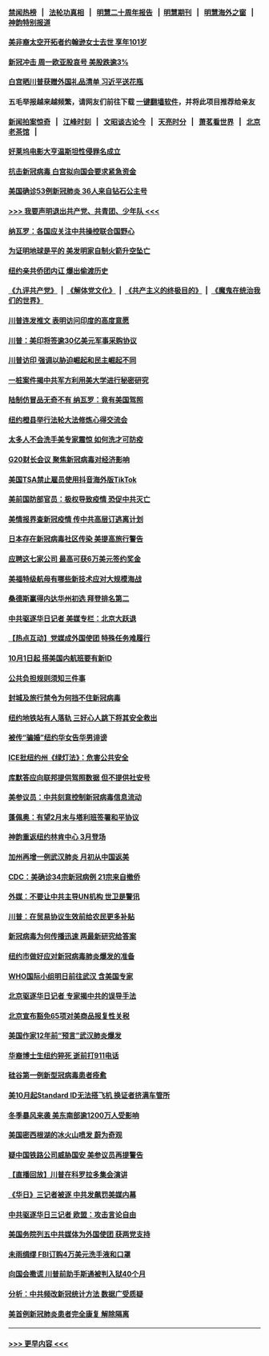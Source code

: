 #### [禁闻热榜](热点新闻.md?=0)  &nbsp;&nbsp;|&nbsp;&nbsp; [法轮功真相](https://github.com/gfw-breaker/truth/blob/master/README.md?=0) &nbsp;&nbsp;|&nbsp;&nbsp; [明慧二十周年报告](https://github.com/gfw-breaker/mh-reports/blob/master/README.md?=0) &nbsp;&nbsp;|&nbsp;&nbsp;[明慧期刊](https://github.com/gfw-breaker/mh-qikan) &nbsp;&nbsp;|&nbsp;&nbsp; [明慧海外之窗](https://github.com/gfw-breaker/mh-news/blob/master/README.md?=0) &nbsp;&nbsp;|&nbsp;&nbsp; [神韵特别报道](https://github.com/gfw-breaker/mh-news/blob/master/shenyun.md?=0)
#### [美非裔太空开拓者约翰逊女士去世 享年101岁](../pages/nsc412/n11892917.md?t=02250702) 
#### [新冠冲击 周一欧亚股哀号 美股跌逾3%](../pages/nsc412/n11892648.md?t=02250702) 
#### [白宫晒川普获赠外国礼品清单 习近平送花瓶](../pages/nsc412/n11892985.md?t=02250702) 
#### 五毛举报越来越频繁，请网友们前往下载 [一键翻墙软件](https://github.com/gfw-breaker/ssr-accounts)，并将此项目推荐给亲友
#### [新闻拍案惊奇](https://github.com/gfw-breaker/banned-news/blob/master/pages/link4.md) &nbsp;&nbsp;|&nbsp;&nbsp; [江峰时刻](https://github.com/gfw-breaker/banned-news/blob/master/pages/link4.md) &nbsp;&nbsp;|&nbsp;&nbsp; [文昭谈古论今](https://github.com/gfw-breaker/banned-news/blob/master/pages/link4.md) &nbsp;&nbsp;|&nbsp;&nbsp; [天亮时分](https://github.com/gfw-breaker/banned-news/blob/master/pages/link4.md) &nbsp;&nbsp;|&nbsp;&nbsp; [萧茗看世界](https://github.com/gfw-breaker/banned-news/blob/master/pages/link4.md) &nbsp;&nbsp;|&nbsp;&nbsp; [北京老茶馆](https://github.com/gfw-breaker/banned-news/blob/master/pages/link4.md) &nbsp;&nbsp;|&nbsp;&nbsp; 
#### [好莱坞电影大亨温斯坦性侵罪名成立](../pages/nsc412/n11892907.md?t=02250702) 
#### [抗击新冠病毒 白宫拟向国会要求紧急资金](../pages/nsc412/n11892943.md?t=02250702) 
#### [美国确诊53例新冠肺炎 36人来自钻石公主号](../pages/nsc412/n11892877.md?t=02250702) 
#### [>>> 我要声明退出共产党、共青团、少年队 <<<](https://github.com/begood0513/goodnews/blob/master/quit/letter.md) 
#### [纳瓦罗：各国应关注中共操控联合国野心](../pages/nsc412/n11892856.md?t=02250702) 
#### [为证明地球是平的 美发明家自制火箭升空坠亡](../pages/nsc412/n11892645.md?t=02250702) 
#### [纽约亲共侨团内讧 爆出偷渡历史](../pages/nsc412/n11891235.md?t=02250702) 
#### [《九评共产党》](https://github.com/begood0513/9ping.md/blob/master/README.md) &nbsp;|&nbsp; [《解体党文化》](../../../../jtdwh.md/blob/master/README.md)  &nbsp;|&nbsp; [《共产主义的终极目的》](../../../../gczydzjmd.md/blob/master/README.md) &nbsp;|&nbsp; [《魔鬼在统治我们的世界》](../../../../mgztzwmdsj.md/blob/master/README.md) 
#### [川普连发推文 表明访问印度的高度意愿](../pages/nsc412/n11891927.md?t=02250702) 
#### [川普：美印将签逾30亿美元军事采购协议](../pages/nsc412/n11892494.md?t=02250702) 
#### [川普访印 强调以胁迫崛起和民主崛起不同](../pages/nsc412/n11891855.md?t=02250702) 
#### [一桩案件揭中共军方利用美大学进行秘密研究](../pages/nsc412/n11891206.md?t=02250702) 
#### [陆制仿冒品无奇不有 纳瓦罗：竟有美国驾照](../pages/nsc412/n11890953.md?t=02250702) 
#### [纽约橙县举行法轮大法修炼心得交流会](../pages/nsc412/n11890760.md?t=02250702) 
#### [太多人不会洗手美专家震惊 如何洗才可防疫](../pages/nsc412/n11875866.md?t=02250702) 
#### [G20财长会议 聚焦新冠病毒对经济影响](../pages/nsc412/n11890400.md?t=02250702) 
#### [美国TSA禁止雇员使用抖音海外版TikTok](../pages/nsc412/n11890500.md?t=02250702) 
#### [美前国防部官员：极权导致疫情 恐促中共灭亡](../pages/nsc412/n11889092.md?t=02250702) 
#### [美情报界查新冠疫情 传中共高层订逃离计划](../pages/nsc412/n11888161.md?t=02250702) 
#### [日本存在新冠病毒社区传染 美提高旅行警告](../pages/nsc412/n11889917.md?t=02250702) 
#### [应聘这七家公司 最高可获6万美元签约奖金](../pages/nsc412/n11879446.md?t=02250702) 
#### [美福特级航母有哪些新技术应对大规模海战](../pages/nsc412/n11882087.md?t=02250702) 
#### [桑德斯赢得内达华州初选 拜登排名第二](../pages/nsc412/n11888760.md?t=02250702) 
#### [中共驱逐华日记者 美媒专栏：北京大跃退](../pages/nsc412/n11888453.md?t=02250702) 
#### [【热点互动】党媒成外国使团 特殊任务难履行](../pages/nsc412/n11888306.md?t=02250702) 
#### [10月1日起 搭美国内航班要有新ID](../pages/nsc412/n11888243.md?t=02250702) 
#### [公共负担规则须知三件事](../pages/nsc412/n11888123.md?t=02250702) 
#### [封城及旅行禁令为何挡不住新冠病毒](../pages/nsc412/n11888067.md?t=02250702) 
#### [纽约地铁站有人落轨   三好心人跳下将其安全救出](../pages/nsc412/n11888088.md?t=02250702) 
#### [被传“骗婚”纽约华女告华男诽谤](../pages/nsc412/n11887303.md?t=02250702) 
#### [ICE批纽约州《绿灯法》：危害公共安全](../pages/nsc412/n11887285.md?t=02250702) 
#### [库默答应向联邦提供驾照数据 但不提供社安号](../pages/nsc412/n11887269.md?t=02250702) 
#### [美参议员：中共刻意控制新冠病毒信息流动](../pages/nsc412/n11887949.md?t=02250702) 
#### [蓬佩奥：有望2月末与塔利班签署和平协议](../pages/nsc412/n11887248.md?t=02250702) 
#### [神韵重返纽约林肯中心 3月登场](../pages/nsc412/n11885013.md?t=02250702) 
#### [加州再增一例武汉肺炎 月初从中国返美](../pages/nsc412/n11886929.md?t=02250702) 
#### [CDC：美确诊34宗新冠病例 21宗来自撤侨](../pages/nsc412/n11886795.md?t=02250702) 
#### [外媒：不要让中共主导UN机构 世卫是警讯](../pages/nsc412/n11886401.md?t=02250702) 
#### [川普：在贸易协议生效前给农民更多补贴](../pages/nsc412/n11886549.md?t=02250702) 
#### [新冠病毒为何传播迅速 两最新研究给答案](../pages/nsc412/n11886505.md?t=02250702) 
#### [纽约市做好应对新冠病毒肺炎爆发的准备](../pages/nsc412/n11885019.md?t=02250702) 
#### [WHO国际小组明日前往武汉 含美国专家](../pages/nsc412/n11886380.md?t=02250702) 
#### [北京驱逐华日记者 专家揭中共的误导手法](../pages/nsc412/n11886124.md?t=02250702) 
#### [北京宣布豁免65项对美商品报复性关税](../pages/nsc412/n11885960.md?t=02250702) 
#### [美国作家12年前“预言”武汉肺炎爆发](../pages/nsc412/n11885487.md?t=02250702) 
#### [华裔博士生纽约猝死  逝前打911电话](../pages/nsc412/n11885007.md?t=02250702) 
#### [硅谷第一例新型冠病毒患者痊愈](../pages/nsc412/n11885163.md?t=02250702) 
#### [美10月起Standard ID无法搭飞机  换证者挤满车管所](../pages/nsc412/n11885036.md?t=02250702) 
#### [冬季暴风来袭 美东南部逾1200万人受影响](../pages/nsc412/n11884620.md?t=02250702) 
#### [美国密西根湖的冰火山喷发 蔚为奇观](../pages/nsc412/n11884842.md?t=02250702) 
#### [疑中国铁路公司威胁国安 美参议员再提警告](../pages/nsc412/n11884300.md?t=02250702) 
#### [【直播回放】川普在科罗拉多集会演讲](../pages/nsc412/n11883640.md?t=02250702) 
#### [《华日》三记者被逐 中共发飙罚美媒内幕](../pages/nsc412/n11884184.md?t=02250702) 
#### [中共驱逐华日三记者 欧盟：攻击言论自由](../pages/nsc412/n11884179.md?t=02250702) 
#### [美国务院列五中共媒体为外国使团 获两党支持](../pages/nsc412/n11883954.md?t=02250702) 
#### [未雨绸缪 FBI订购4万美元洗手液和口罩](../pages/nsc412/n11883960.md?t=02250702) 
#### [向国会撒谎 川普前助手斯通被判入狱40个月](../pages/nsc412/n11883930.md?t=02250702) 
#### [分析：中共频改新冠统计方法 数据广受质疑](../pages/nsc412/n11883875.md?t=02250702) 
#### [美首例新冠肺炎患者完全康复 解除隔离](../pages/nsc412/n11883754.md?t=02250702) 

----
#### [ >>> 更早内容 <<< ](../indexes/nsc412-earlier.md)
